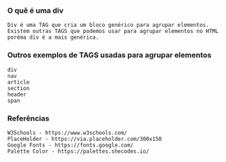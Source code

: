 
### O quê é uma div
    Div é uma TAG que cria um bloco genérico para agrupar elementos. Existem outras TAGS que podemos usar para agrupar elementos no HTML poréma div é a mais genérica.

### Outros exemplos de TAGS usadas para agrupar elementos
    div
    nav
    article
    section
    header
    span

### Referências
    W3Schools - https://www.w3schools.com/
    PlaceHolder - https://via.placeholder.com/300x150
    Google Fonts - https://fonts.google.com/
    Palette Color - https://palettes.shecodes.io/
